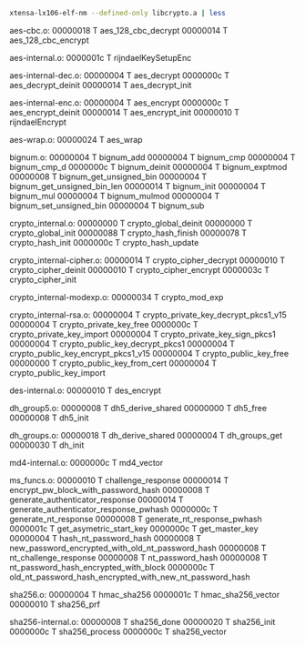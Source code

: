 ```sh
xtensa-lx106-elf-nm --defined-only libcrypto.a | less
```

aes-cbc.o:
00000018 T aes_128_cbc_decrypt
00000014 T aes_128_cbc_encrypt

aes-internal.o:
0000001c T rijndaelKeySetupEnc

aes-internal-dec.o:
00000004 T aes_decrypt
0000000c T aes_decrypt_deinit
00000014 T aes_decrypt_init

aes-internal-enc.o:
00000004 T aes_encrypt
0000000c T aes_encrypt_deinit
00000014 T aes_encrypt_init
00000010 T rijndaelEncrypt

aes-wrap.o:
00000024 T aes_wrap

bignum.o:
00000004 T bignum_add
00000004 T bignum_cmp
00000004 T bignum_cmp_d
0000000c T bignum_deinit
00000004 T bignum_exptmod
00000008 T bignum_get_unsigned_bin
00000004 T bignum_get_unsigned_bin_len
00000014 T bignum_init
00000004 T bignum_mul
00000004 T bignum_mulmod
00000004 T bignum_set_unsigned_bin
00000004 T bignum_sub

crypto_internal.o:
00000000 T crypto_global_deinit
00000000 T crypto_global_init
00000088 T crypto_hash_finish
00000078 T crypto_hash_init
0000000c T crypto_hash_update

crypto_internal-cipher.o:
00000014 T crypto_cipher_decrypt
00000010 T crypto_cipher_deinit
00000010 T crypto_cipher_encrypt
0000003c T crypto_cipher_init

crypto_internal-modexp.o:
00000034 T crypto_mod_exp

crypto_internal-rsa.o:
00000004 T crypto_private_key_decrypt_pkcs1_v15
00000004 T crypto_private_key_free
0000000c T crypto_private_key_import
00000004 T crypto_private_key_sign_pkcs1
00000004 T crypto_public_key_decrypt_pkcs1
00000004 T crypto_public_key_encrypt_pkcs1_v15
00000004 T crypto_public_key_free
00000000 T crypto_public_key_from_cert
00000004 T crypto_public_key_import

des-internal.o:
00000010 T des_encrypt

dh_group5.o:
00000008 T dh5_derive_shared
00000000 T dh5_free
00000008 T dh5_init

dh_groups.o:
00000018 T dh_derive_shared
00000004 T dh_groups_get
00000030 T dh_init

md4-internal.o:
0000000c T md4_vector

ms_funcs.o:
00000010 T challenge_response
00000014 T encrypt_pw_block_with_password_hash
00000008 T generate_authenticator_response
00000014 T generate_authenticator_response_pwhash
0000000c T generate_nt_response
00000008 T generate_nt_response_pwhash
0000001c T get_asymetric_start_key
0000000c T get_master_key
00000004 T hash_nt_password_hash
00000008 T new_password_encrypted_with_old_nt_password_hash
00000008 T nt_challenge_response
00000008 T nt_password_hash
00000008 T nt_password_hash_encrypted_with_block
0000000c T old_nt_password_hash_encrypted_with_new_nt_password_hash

sha256.o:
00000004 T hmac_sha256
0000001c T hmac_sha256_vector
00000010 T sha256_prf

sha256-internal.o:
00000008 T sha256_done
00000020 T sha256_init
0000000c T sha256_process
0000000c T sha256_vector
